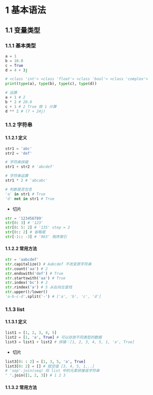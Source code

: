 # 1 基本语法
## 1.1 变量类型
### 1.1.1 基本类型
```python
a = 1
b = 10.0
c = True
d = 4 + 3j

# <class 'int'> <class 'float'> <class 'bool'> <class 'complex'>
print(type(a), type(b), type(c), type(d))

# 运算
a + 1 # 2
b * 2 # 20.0
c + 1 # 2 True 按 1 计算
d ** 2 # (7 + 24j)
```
### 1.1.2 字符串
#### 1.1.2.1 定义
```python
str1 = 'abc'
str2 = 'def'

# 字符串拼接
str1 + str2 # 'abcdef'

# 字符串运算
str1 * 2 # 'abcabc'

# 判断是否包含
'a' in str1 # True
'd' not in str1 # True
```
- 切片
```python
str = '123456789'
str[0: 3] # '123'
str[0: 5: 2] # '135' step = 2
str[0:: 2] # 省略尾
str[-1:: -3] # '963' 倒序索引
```
#### 1.1.2.2 常用方法
```python
str = 'aabcdef'
str.capitalize() # Aabcdef 不改变原字符串
str.count('aa') # 2
str.endswith('def') # True
str.startswith('aa') # True
str.index('bc') # 2
str.rindex('a') # 5 从右向左查找
str.upper()/lower()
'a-b-c-d'.split('-') # ['a', 'b', 'c', 'd']

```
### 1.1.3 list
#### 1.1.3.1 定义
```python
list1 = [1, 2, 3, 4, 5]
list2 = [1, 'a', True] # 可以存放不同类型的数据
list3 = list1 + list2 # 拼接：[1, 2, 3, 4, 5, 1, 'a', True]
```
- 切片
```python
list3[0: : 2] = [1, 3, 5, 'a', True]
list3[0: 2] = [] # 赋空值 [3, 4, 5, 1,..]
# 'sep'.join(seq) 将 list 中的元素拼接成字符串
" ".join([1, 2, 3]) # 1 2 3
```
#### 1.1.3.2 常用方法
```python

```